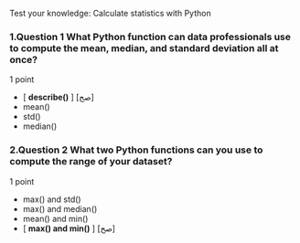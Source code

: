 Test your knowledge: Calculate statistics with Python








### 1.Question 1 What Python function can data professionals use to compute the mean, median, and standard deviation all at once? 

1 point

* [ **describe()** ] [صح]
* mean()
* std()
* median() 


### 2.Question 2 What two Python functions can you use to compute the range of your dataset? 

1 point

* max() and std()
* max() and median()
* mean() and min()
* [ **max() and min()** ] [صح]


